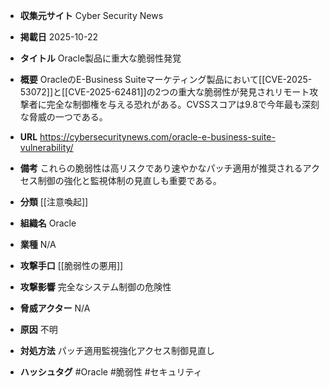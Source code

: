 - **収集元サイト**
Cyber Security News

- **掲載日**
2025-10-22

- **タイトル**
Oracle製品に重大な脆弱性発覚

- **概要**
OracleのE-Business Suiteマーケティング製品において[[CVE-2025-53072]]と[[CVE-2025-62481]]の2つの重大な脆弱性が発見されリモート攻撃者に完全な制御権を与える恐れがある。CVSSスコアは9.8で今年最も深刻な脅威の一つである。

- **URL**
https://cybersecuritynews.com/oracle-e-business-suite-vulnerability/

- **備考**
これらの脆弱性は高リスクであり速やかなパッチ適用が推奨されるアクセス制御の強化と監視体制の見直しも重要である。

- **分類**
[[注意喚起]]

- **組織名**
Oracle

- **業種**
N/A

- **攻撃手口**
[[脆弱性の悪用]]

- **攻撃影響**
完全なシステム制御の危険性

- **脅威アクター**
N/A

- **原因**
不明

- **対処方法**
パッチ適用監視強化アクセス制御見直し

- **ハッシュタグ**
#Oracle #脆弱性 #セキュリティ
